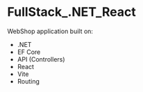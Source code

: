 # FullStack\_.NET_React

WebShop application built on:

- .NET
- EF Core
- API (Controllers)
- React
- Vite
- Routing
